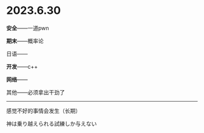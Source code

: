 # 2023.6.30

**安全**——一道pwn

**期末**——概率论

日语——

**开发**——c++

**网络**——

其他——必须拿出干劲了

------

感觉不好的事情会发生（长期）

神は乗り越えられる試練しか与えない


